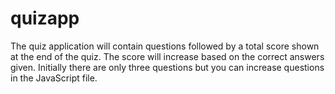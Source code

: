 # quizapp
The quiz application will contain questions followed by a total score shown at the end of the quiz. The score will increase based on the correct answers given. Initially there are only three questions but you can increase questions in the JavaScript file.
